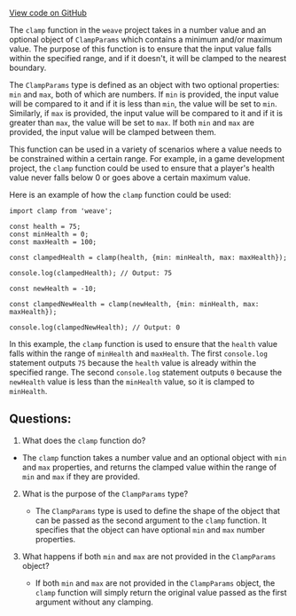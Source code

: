 [View code on GitHub](https://github.com/wandb/weave/weave-js/src/common/util/clamp.ts)

The `clamp` function in the `weave` project takes in a number value and an optional object of `ClampParams` which contains a minimum and/or maximum value. The purpose of this function is to ensure that the input value falls within the specified range, and if it doesn't, it will be clamped to the nearest boundary. 

The `ClampParams` type is defined as an object with two optional properties: `min` and `max`, both of which are numbers. If `min` is provided, the input value will be compared to it and if it is less than `min`, the value will be set to `min`. Similarly, if `max` is provided, the input value will be compared to it and if it is greater than `max`, the value will be set to `max`. If both `min` and `max` are provided, the input value will be clamped between them.

This function can be used in a variety of scenarios where a value needs to be constrained within a certain range. For example, in a game development project, the `clamp` function could be used to ensure that a player's health value never falls below 0 or goes above a certain maximum value. 

Here is an example of how the `clamp` function could be used:

```
import clamp from 'weave';

const health = 75;
const minHealth = 0;
const maxHealth = 100;

const clampedHealth = clamp(health, {min: minHealth, max: maxHealth});

console.log(clampedHealth); // Output: 75

const newHealth = -10;

const clampedNewHealth = clamp(newHealth, {min: minHealth, max: maxHealth});

console.log(clampedNewHealth); // Output: 0
```

In this example, the `clamp` function is used to ensure that the `health` value falls within the range of `minHealth` and `maxHealth`. The first `console.log` statement outputs `75` because the `health` value is already within the specified range. The second `console.log` statement outputs `0` because the `newHealth` value is less than the `minHealth` value, so it is clamped to `minHealth`.
## Questions: 
 1. What does the `clamp` function do?
   - The `clamp` function takes a number value and an optional object with `min` and `max` properties, and returns the clamped value within the range of `min` and `max` if they are provided.

2. What is the purpose of the `ClampParams` type?
   - The `ClampParams` type is used to define the shape of the object that can be passed as the second argument to the `clamp` function. It specifies that the object can have optional `min` and `max` number properties.

3. What happens if both `min` and `max` are not provided in the `ClampParams` object?
   - If both `min` and `max` are not provided in the `ClampParams` object, the `clamp` function will simply return the original value passed as the first argument without any clamping.